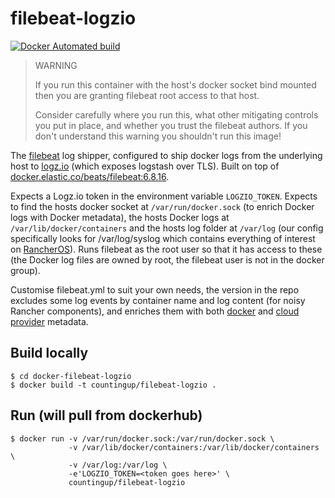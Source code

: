 # filebeat-logzio

[![Docker Automated build](https://img.shields.io/docker/build/countingup/filebeat-logzio.svg)](https://hub.docker.com/r/countingup/filebeat-logzio/builds/)

> WARNING
>
> If you run this container with the host's docker socket bind mounted then you are granting filebeat root access to that host.
>
> Consider carefully where you run this, what other mitigating controls you put in place, and whether you trust the filebeat authors. If you don't understand this warning you shouldn't run this image!

The [filebeat](https://www.elastic.co/products/beats/filebeat) log shipper, configured to ship docker logs from the underlying host to [logz.io](https://logz.io) (which exposes logstash over TLS). Built on top of [docker.elastic.co/beats/filebeat:6.8.16](https://www.elastic.co/guide/en/beats/filebeat/6.8/running-on-docker.html).

Expects a Logz.io token in the environment variable `LOGZIO_TOKEN`. Expects to find the hosts docker socket at `/var/run/docker.sock` (to enrich Docker logs with Docker metadata), the hosts Docker logs at `/var/lib/docker/containers` and the hosts log folder at `/var/log` (our config specifically looks for /var/log/syslog which contains everything of interest on [RancherOS](http://rancher.com/rancher-os/)). Runs filebeat as the root user so that it has access to these (the Docker log files are owned by root, the filebeat user is not in the docker group).

Customise filebeat.yml to suit your own needs, the version in the repo excludes some log events by container name and log content (for noisy Rancher components), and enriches them with both [docker](https://www.elastic.co/guide/en/beats/filebeat/6.2/add-docker-metadata.html) and [cloud provider](https://www.elastic.co/guide/en/beats/filebeat/6.2/add-cloud-metadata.html) metadata.

## Build locally

```
$ cd docker-filebeat-logzio
$ docker build -t countingup/filebeat-logzio .
```

## Run (will pull from dockerhub)

```
$ docker run -v /var/run/docker.sock:/var/run/docker.sock \
             -v /var/lib/docker/containers:/var/lib/docker/containers \
             -v /var/log:/var/log \
             -e'LOGZIO_TOKEN=<token goes here>' \
             countingup/filebeat-logzio
```
